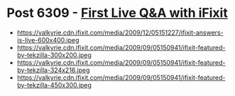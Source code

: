 # Post 6309 - [First Live Q&#038;A with iFixit](https://www.ifixit.com/News/6309/first-live-qa-with-ifixit)

- https://valkyrie.cdn.ifixit.com/media/2009/12/05151227/ifixit-answers-is-live-600x400.jpeg
- https://valkyrie.cdn.ifixit.com/media/2009/09/05150941/ifixit-featured-by-tekzilla-300x200.jpeg
- https://valkyrie.cdn.ifixit.com/media/2009/09/05150941/ifixit-featured-by-tekzilla-324x216.jpeg
- https://valkyrie.cdn.ifixit.com/media/2009/09/05150941/ifixit-featured-by-tekzilla-450x300.jpeg
